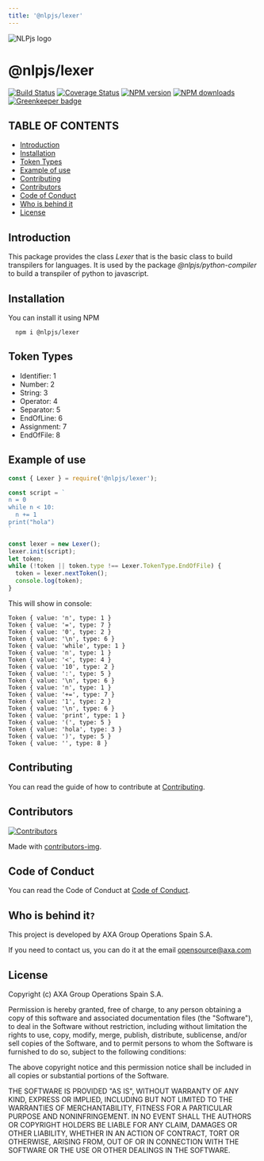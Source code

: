 ```yaml
---
title: '@nlpjs/lexer'
---
```


![NLPjs logo](../../../../screenshots/nlplogo.gif)

# @nlpjs/lexer

[![Build Status](https://travis-ci.com/axa-group/nlp.js.svg?branch=master)](https://travis-ci.com/axa-group/nlp.js)
[![Coverage Status](https://coveralls.io/repos/github/axa-group/nlp.js/badge.svg?branch=master)](https://coveralls.io/github/axa-group/nlp.js?branch=master)
[![NPM version](https://img.shields.io/npm/v/node-nlp.svg?style=flat)](https://www.npmjs.com/package/node-nlp)
[![NPM downloads](https://img.shields.io/npm/dm/node-nlp.svg?style=flat)](https://www.npmjs.com/package/node-nlp) [![Greenkeeper badge](https://badges.greenkeeper.io/axa-group/nlp.js.svg)](https://greenkeeper.io/)

## TABLE OF CONTENTS

<!--ts-->

- [Introduction](#introduction)
- [Installation](#installation)
- [Token Types](#token-types)
- [Example of use](#example-of-use)
- [Contributing](#contributing)
- [Contributors](#contributors)
- [Code of Conduct](#code-of-conduct)
- [Who is behind it](#who-is-behind-it)
- [License](#license.md)

<!--te-->


## Introduction

This package provides the class _Lexer_ that is the basic class to build transpilers for languages. It is used by the package _@nlpjs/python-compiler_ to build a transpiler of python to javascript.

## Installation

You can install it using NPM

```shell
  npm i @nlpjs/lexer
```

## Token Types
- Identifier: 1
- Number: 2
- String: 3
- Operator: 4
- Separator: 5
- EndOfLine: 6
- Assignment: 7
- EndOfFile: 8

## Example of use

```javascript
const { Lexer } = require('@nlpjs/lexer');

const script = `
n = 0
while n < 10:
  n += 1
print("hola")
`

const lexer = new Lexer();
lexer.init(script);
let token;
while (!token || token.type !== Lexer.TokenType.EndOfFile) {
  token = lexer.nextToken();
  console.log(token);
}
```

This will show in console:

```shell
Token { value: 'n', type: 1 }
Token { value: '=', type: 7 }
Token { value: '0', type: 2 }
Token { value: '\n', type: 6 }
Token { value: 'while', type: 1 }
Token { value: 'n', type: 1 }
Token { value: '<', type: 4 }
Token { value: '10', type: 2 }
Token { value: ':', type: 5 }
Token { value: '\n', type: 6 }
Token { value: 'n', type: 1 }
Token { value: '+=', type: 7 }
Token { value: '1', type: 2 }
Token { value: '\n', type: 6 }
Token { value: 'print', type: 1 }
Token { value: '(', type: 5 }
Token { value: 'hola', type: 3 }
Token { value: ')', type: 5 }
Token { value: '', type: 8 }
```

## Contributing

You can read the guide of how to contribute at [Contributing](../../CONTRIBUTING.md).

## Contributors

[![Contributors](https://contributors-img.firebaseapp.com/image?repo=axa-group/nlp.js)](https://github.com/axa-group/nlp.js/graphs/contributors)

Made with [contributors-img](https://contributors-img.firebaseapp.com).

## Code of Conduct

You can read the Code of Conduct at [Code of Conduct](../../CODE_OF_CONDUCT.md).

## Who is behind it`?`

This project is developed by AXA Group Operations Spain S.A.

If you need to contact us, you can do it at the email opensource@axa.com

## License

Copyright (c) AXA Group Operations Spain S.A.

Permission is hereby granted, free of charge, to any person obtaining
a copy of this software and associated documentation files (the
"Software"), to deal in the Software without restriction, including
without limitation the rights to use, copy, modify, merge, publish,
distribute, sublicense, and/or sell copies of the Software, and to
permit persons to whom the Software is furnished to do so, subject to
the following conditions:

The above copyright notice and this permission notice shall be
included in all copies or substantial portions of the Software.

THE SOFTWARE IS PROVIDED "AS IS", WITHOUT WARRANTY OF ANY KIND,
EXPRESS OR IMPLIED, INCLUDING BUT NOT LIMITED TO THE WARRANTIES OF
MERCHANTABILITY, FITNESS FOR A PARTICULAR PURPOSE AND
NONINFRINGEMENT. IN NO EVENT SHALL THE AUTHORS OR COPYRIGHT HOLDERS BE
LIABLE FOR ANY CLAIM, DAMAGES OR OTHER LIABILITY, WHETHER IN AN ACTION
OF CONTRACT, TORT OR OTHERWISE, ARISING FROM, OUT OF OR IN CONNECTION
WITH THE SOFTWARE OR THE USE OR OTHER DEALINGS IN THE SOFTWARE.
